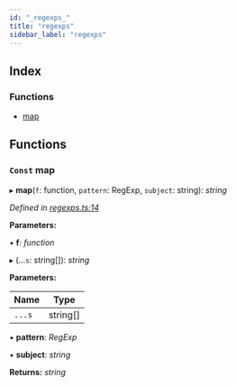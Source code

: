 ```yaml
---
id: "_regexps_"
title: "regexps"
sidebar_label: "regexps"
---
```


## Index

### Functions

* [map](_regexps_.md#const-map)

## Functions

### `Const` map

▸ **map**(`f`: function, `pattern`: RegExp, `subject`: string): *string*

*Defined in [regexps.ts:14](https://github.com/fponticelli/tempo/blob/master/std/src/regexps.ts#L14)*

**Parameters:**

▪ **f**: *function*

▸ (...`s`: string[]): *string*

**Parameters:**

Name | Type |
------ | ------ |
`...s` | string[] |

▪ **pattern**: *RegExp*

▪ **subject**: *string*

**Returns:** *string*
